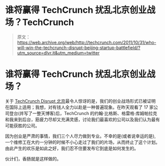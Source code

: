 # 谁将赢得 TechCrunch 扰乱北京创业战场？TechCrunch

> 原文：<https://web.archive.org/web/http://techcrunch.com/2011/10/31/who-will-win-the-techcrunch-disrupt-beijing-startup-battlefield/?utm_source=dlvr.it&utm_medium=twitter>

# 谁将赢得 TechCrunch 扰乱北京创业战场？

关于 [TechCrunch Disrupt 北京](https://web.archive.org/web/20230203070246/http://disrupt.beta.techcrunch.com/BJ2011/agenda/)最令人惊讶的是，我们的创业战场形式已被证明在国际上适用；我想，对有钱人全力以赴是一种普遍现象。在昨天观看了 17 家公司登台(并写了一整天博客)后，TechCrunch 的约翰·比格斯、格雷格·库姆帕拉克和我来到后台，筋疲力尽却又充满灵感，讨论我们最喜欢的公司以及我们认为最有可能获胜的公司。

因为创业是严肃的事情，我们三个人尽力做到专业。不幸的是(或者说幸运的是),一个维修工在大约一分钟的时候不小心走过了我们的片场，从而终止了这个计划。由此产生的欢乐是如此之好，我们忍不住要发布它到底是如何发生的。

伙计们，香肠就是这样做的。